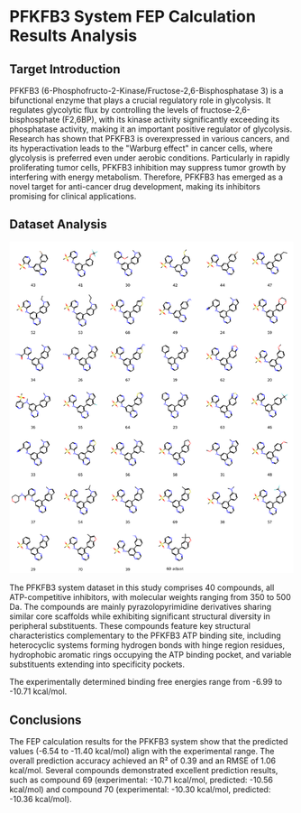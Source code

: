 # PFKFB3 System FEP Calculation Results Analysis

## Target Introduction

PFKFB3 (6-Phosphofructo-2-Kinase/Fructose-2,6-Bisphosphatase 3) is a bifunctional enzyme that plays a crucial regulatory role in glycolysis. It regulates glycolytic flux by controlling the levels of fructose-2,6-bisphosphate (F2,6BP), with its kinase activity significantly exceeding its phosphatase activity, making it an important positive regulator of glycolysis. Research has shown that PFKFB3 is overexpressed in various cancers, and its hyperactivation leads to the "Warburg effect" in cancer cells, where glycolysis is preferred even under aerobic conditions. Particularly in rapidly proliferating tumor cells, PFKFB3 inhibition may suppress tumor growth by interfering with energy metabolism. Therefore, PFKFB3 has emerged as a novel target for anti-cancer drug development, making its inhibitors promising for clinical applications.

## Dataset Analysis

![Molecular structures of representative compounds](mol_grid.png)

The PFKFB3 system dataset in this study comprises 40 compounds, all ATP-competitive inhibitors, with molecular weights ranging from 350 to 500 Da. The compounds are mainly pyrazolopyrimidine derivatives sharing similar core scaffolds while exhibiting significant structural diversity in peripheral substituents. These compounds feature key structural characteristics complementary to the PFKFB3 ATP binding site, including heterocyclic systems forming hydrogen bonds with hinge region residues, hydrophobic aromatic rings occupying the ATP binding pocket, and variable substituents extending into specificity pockets.

The experimentally determined binding free energies range from -6.99 to -10.71 kcal/mol.

## Conclusions

The FEP calculation results for the PFKFB3 system show that the predicted values (-6.54 to -11.40 kcal/mol) align with the experimental range. The overall prediction accuracy achieved an R² of 0.39 and an RMSE of 1.06 kcal/mol. Several compounds demonstrated excellent prediction results, such as compound 69 (experimental: -10.71 kcal/mol, predicted: -10.56 kcal/mol) and compound 70 (experimental: -10.30 kcal/mol, predicted: -10.36 kcal/mol). 
